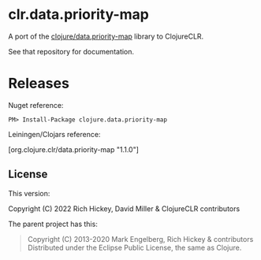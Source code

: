 # clr.data.priority-map

A port of the [clojure/data.priority-map](https://github.com/clojure/data.priority-map) library to ClojureCLR.

See that repository for documentation.

# Releases

Nuget reference:

```
PM> Install-Package clojure.data.priority-map
```

Leiningen/Clojars reference:

[org.clojure.clr/data.priority-map "1.1.0"]

## License

This version:

Copyright (C) 2022 Rich Hickey, David Miller & ClojureCLR contributors

The parent project has this:

>Copyright (C) 2013-2020 Mark Engelberg, Rich Hickey & contributors
>Distributed under the Eclipse Public License, the same as Clojure.
